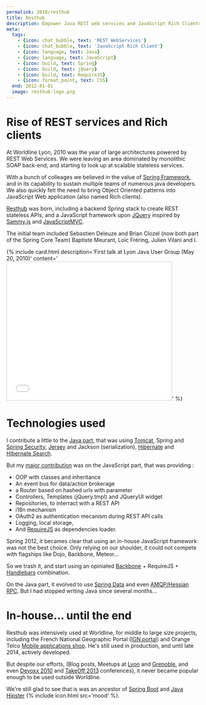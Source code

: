 ```yaml
---
permalink: 2010/resthub
title: Resthub
description: Empower Java REST web services and JavaScript Rich Clients
meta:
  tags:
    - {icon: chat_bubble, text: 'REST WebServices'}
    - {icon: chat_bubble, text: 'JavaScript Rich Client'}
    - {icon: language, text: Java}
    - {icon: language, text: JavaScript}
    - {icon: build, text: Spring}
    - {icon: build, text: jQuery}
    - {icon: build, text: RequireJS}
    - {icon: format_paint, text: CSS}
  end: 2012-01-01
  image: resthub-logo.png
---
```


# Rise of REST services and Rich clients

At Worldline Lyon, 2010 was the year of large architectures powered by REST Web Services.
We were leaving an area dominated by monolithic SOAP back-end, and starting to look up at scalable stateless services.

With a bunch of colleages we believed in the value of [Spring Framework][3], and in its capability to sustain multiple teams of numerous java developers.
We also quickly felt the need to bring Object Oriented patterns into JavaScript Web application (also named Rich clients).

[Resthub][1] was born, including a backend Spring stack to create REST stateless APIs, and a JavaScript framework upon [JQuery][2] inspired by [Sammy.js][4] and [JavaScriptMVC][5].

The initial team included Sebastien Deleuze and Brian Clozel (now both part of the Spring Core Team) Baptiste Meurant, Loïc Fréring, Julien Vilani and I.

{% include card.html description='First talk at Lyon Java User Group (May 20, 2010)' content='<iframe src="//fr.slideshare.net/slideshow/embed_code/key/IsQ8xmKQMofHk1" width="430" height="361" frameborder="0" marginwidth="0" marginheight="0" scrolling="no" style="border:1px solid #CCC; border-width:1px; max-width: 100%;" allowfullscreen> </iframe>' %}

# Technologies used

I contribute a little to the [Java part][22], that was using [Tomcat][14], Spring and [Spring Security][15], [Jersey][18] and Jackson (serialization), [Hibernate][16] and [Hibernate Search][17].

But my [major contribution][23] was on the JavaScript part, that was providing :

- OOP with classes and inheritance
- An event bus for data/action brokerage
- a Router based on hashed urls with parameter
- Controllers, Templates (jQuery.tmpl) and JQueryUI widget
- Repositories, to interract with a REST API
- i18n mechanism
- OAuth2 as authentication mecanism during REST API calls
- Logging, local storage,
- And [RequireJS][20] as dependencies loader.

Spring 2012, it becames clear that using an in-house JavaScript framework was not the best choice.
Only relying on our shoulder, it could not compete with flagships like Dojo, Backbone, Meteor...

So we trash it, and start using an opiniated [Backbone][19] + RequireJS + [Handlebars][21] combination.

On the Java part, it evolved to use [Spring Data][9] and even [AMQP/Hessian RPC][8]. But I had stopped writing Java since several months...

# In-house... until the end

Resthub was intensively used at Worldline, for middle to large size projects, including the French National Geographic Portal ([IGN portal][6]) and Orange Telco [Mobile applications shop][7].
He's still used in production, and until late 2014, actively developed.

But despite our efforts, (Blog posts, Meetups at [Lyon][11] and [Grenoble][10], and even [Devoxx 2010][12] and [TakeOff 2013][13] conferences), it never became popular enough to be used outside Worldline.

We're still glad to see that is was an ancestor of [Spring Boot][24] and [Java Hipster][25] {% include icon.html src='mood' %}.

[1]: http://resthub.org/
[2]: http://jquery.com/
[3]: https://spring.io/
[4]: http://sammyjs.org/
[5]: http://www.javascriptmvc.com/
[6]: http://www.ign.fr/
[7]: http://applications.orange.fr/application/Orange%20Appshop
[8]: http://ebourg.github.io/qpid-hessian/
[9]: http://projects.spring.io/spring-data/
[10]: http://www.alpesjug.fr/?p=431
[11]: http://www.lyonjug.org/evenements/2eme-anniversaire
[12]: http://resthub.org/docs/misc/talks/devoxx/#slide1
[13]: https://speakerdeck.com/bclozel/resthub-2-dot-0-not-yet-another-web-framework
[14]: http://tomcat.apache.org/
[15]: http://projects.spring.io/spring-security/
[16]: http://hibernate.org/orm/
[17]: http://hibernate.org/search/
[18]: https://jersey.java.net/
[19]: http://backbonejs.org/
[20]: http://requirejs.org/
[21]: http://handlebarsjs.com/
[22]: https://github.com/resthub/resthub-spring-stack/graphs/contributors
[23]: https://github.com/resthub/resthub-js/graphs/contributors
[24]: http://projects.spring.io/spring-boot/
[25]: http://jhipster.github.io/